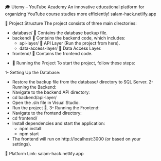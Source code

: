 🎓 Utemy – YouTube Academy
An innovative educational platform for organizing YouTube course studies more efficiently!
salam-hack.netlify.app

📂 Project Structure
The project consists of three main directories:

- database/ 📂 Contains the database backup file.
- backend/ 📂 Contains the backend code, which includes:
    - api-layer/ 🚀 API Layer (Run the project from here).
    - data-access-layer/ 🔗 Data Access Layer.
- frontend/ 📂 Contains the frontend code.
  
* 🚀 Running the Project
To start the project, follow these steps:

1- Setting Up the Database:
 - Restore the backup file from the database/ directory to SQL Server.
2- Running the Backend:
 - Navigate to the backend API directory:
 - cd backend/api-layer/
 - Open the .sln file in Visual Studio.
 - Run the project 🚀.
3- Running the Frontend:
 - Navigate to the frontend directory:
 - cd frontend/
 - Install dependencies and start the application:
   - npm install
   - npm start
 - The frontend will run on http://localhost:3000 (or based on your settings).

🔗 Platform Link: salam-hack.netlify.app

